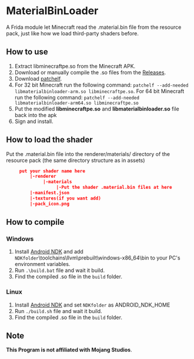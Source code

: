 # MaterialBinLoader

A Frida module let Minecraft read the .material.bin file from the resource pack, just like how we load third-party shaders before.

## How to use

1. Extract libminecraftpe.so from the Minecraft APK.
2. Download or manually compile the .so files from the [Releases](https://github.com/ddf8196/MaterialBinLoader/releases/latest).
3. Download [patchelf](https://github.com/NixOS/patchelf/releases/latest).
4. For 32 bit Minecraft run the following command: `patchelf --add-needed libmaterialbinloader-arm.so libminecraftpe.so`. For 64 bit Minecraft run the following command: `patchelf --add-needed libmaterialbinloader-arm64.so libminecraftpe.so`
5. Put the modified **libminecraftpe.so** and **libmaterialbinloader.so** file back into the apk
6. Sign and install.

## How to load the shader

Put the .material.bin file into the renderer/materials/ directory of the resource pack (the same directory structure as in assets)

```json
     put your shader name here
         |-renderer
              |-materials
                   |-Put the shader .material.bin files at here
         |-manifest.json
         |-textures(if you want add)
         |-pack_icon.png
```

## How to compile

### Windows

1. Install [Android NDK](https://developer.android.com/ndk/downloads/index.html) and add `NDKfolder`\toolchains\llvm\prebuilt\windows-x86_64\bin to your PC's environment variables.
2. Run `.\build.bat` file and wait it build.
3. Find the compiled .so file in the `build` folder.

### Linux

1. Install [Android NDK](https://developer.android.com/ndk/downloads/index.html) and set `NDKfolder` as ANDROID_NDK_HOME
2. Run `./build.sh` file and wait it build.
3. Find the compiled .so file in the `build` folder.

## Note

**This Program is not affiliated with Mojang Studios**.
